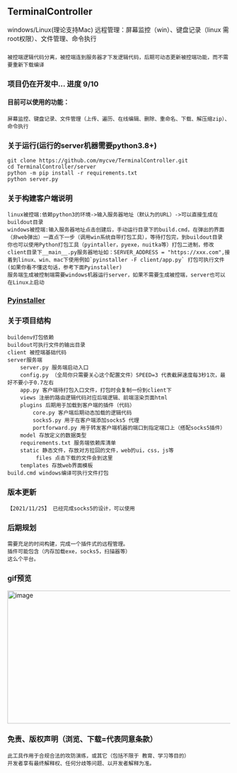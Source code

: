 ## TerminalController
windows/Linux(理论支持Mac) 远程管理：屏幕监控（win）、键盘记录（linux 需root权限）、文件管理、命令执行
### 
    被控端逻辑代码分离，被控端连到服务器才下发逻辑代码，后期可动态更新被控端功能，而不需要重新下载编译
### 项目仍在开发中... 进度 9/10
#### 目前可以使用的功能：
    屏幕监控、键盘记录、文件管理（上传、遍历、在线编辑、删除、重命名、下载、解压缩zip）、命令执行
### 关于运行(运行的server机器需要python3.8+)
    git clone https://github.com/mycve/TerminalController.git
    cd TerminalController/server
    python -m pip install -r requirements.txt
    python server.py
    

### 关于构建客户端说明
    linux被控端:依赖python3的环境->输入服务器地址（默认为的URL）->可以直接生成在buildout目录
    windows被控端:输入服务器地址点击创建后，手动运行目录下的build.cmd，在弹出的界面（非web弹出）一直点下一步（调用win系统自带打包工具），等待打包完，到buildout目录
    你也可以使用Python打包工具（pyintaller，pyexe，nuitka等）打包二进制，修改client目录下__main__.py服务器地址如：SERVER_ADDRESS = "https://xxx.com",接着到linux、win、mac下使用例如`pyinstaller -F client/app.py` 打包可执行文件(如果你看不懂这句话，参考下面Pyinstaller)
    服务端生成被控制端需要windows机器运行server，如果不需要生成被控端，server也可以在Linux上启动
### [Pyinstaller](http://c.biancheng.net/view/2690.html)

### 关于项目结构
    buildenv打包依赖
    buildout可执行文件的输出目录
    client 被控端基础代码
    server服务端
        server.py 服务端启动入口
        config.py （全局你只需要关心这个配置文件）SPEED=3 代表截屏速度每3秒1次，最好不要小于0.7左右
        app.py 客户端待打包入口文件，打包时会复制一份到client下
        views 注册的路由逻辑代码对应后端逻辑、前端渲染页面html
        plugins 后期用于加载到客户端的插件（代码）
            core.py 客户端后期动态加载的逻辑代码
            socks5.py 用于在客户端添加socks5 代理
            portforward.py 用于转发客户端机器的端口到指定端口上（搭配socks5插件）
        model 存放定义的数据类型
        requirements.txt 服务端依赖库清单
        static 静态文件，存放对方拉回的文件，web的ui，css，js等
             files 点击下载的文件会到这里
        templates 存放web界面模板
    build.cmd windows编译可执行文件打包

### 版本更新
    【2021/11/25】 已经完成socks5的设计，可以使用
### 后期规划
    需要充足的时间构建，完成一个插件式的远程管理。
    插件可能包含（内存加载exe，socks5，扫描器等）
    这么个平台。
### gif预览
<img alt="image" height="300" src="https://github.com/mycve/TerminalController/raw/main/demo.gif" width="1400"/>

### 免责、版权声明（浏览、下载=代表同意条款）
    此工具作用于合规合法的攻防演练，或其它（包括不限于 教育、学习等目的）
    开发者享有最终解释权、任何分歧等问题、以开发者解释为准。
